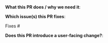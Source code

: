 <!--  Thanks for sending a pull request!  Here are some tips for you:

1. Ensure that your code follows our code conventions: https://github.com/gojek/feast/blob/master/docs/contributing.md#code-conventions
2. Run unit tests and ensure that they are passing: https://github.com/gojek/feast/blob/master/docs/contributing.md#running-unit-tests
3. If your change introduces any API changes, make sure to update the integration tests scripts here: https://github.com/gojek/feast/tree/master/tests/e2e
4. Make sure documentation is updated for your PR!

-->

**What this PR does / why we need it**:

**Which issue(s) this PR fixes**:
<!--
*Automatically closes linked issue when PR is merged.
Usage: `Fixes #<issue number>`, or `Fixes (paste link of issue)`.
_If PR is about `failing-tests or flakes`, please post the related issues/tests in a comment and do not use `Fixes`_*
-->
Fixes #

**Does this PR introduce a user-facing change?**:
<!--
If no, just write "NONE" in the release-note block below.
If yes, a release note is required:
Enter your extended release note in the block below. If the PR requires additional action from users switching to the new release, include the string "action required".
-->
```release-note

```
